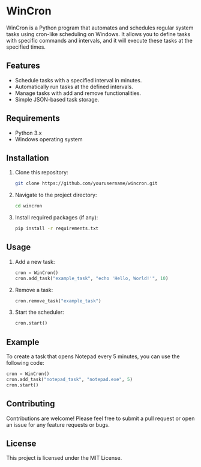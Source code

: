 # WinCron

WinCron is a Python program that automates and schedules regular system tasks using cron-like scheduling on Windows. It allows you to define tasks with specific commands and intervals, and it will execute these tasks at the specified times.

## Features

- Schedule tasks with a specified interval in minutes.
- Automatically run tasks at the defined intervals.
- Manage tasks with add and remove functionalities.
- Simple JSON-based task storage.

## Requirements

- Python 3.x
- Windows operating system

## Installation

1. Clone this repository:
   ```bash
   git clone https://github.com/yourusername/wincron.git
   ```

2. Navigate to the project directory:
   ```bash
   cd wincron
   ```

3. Install required packages (if any):
   ```bash
   pip install -r requirements.txt
   ```

## Usage

1. Add a new task:
   ```python
   cron = WinCron()
   cron.add_task("example_task", "echo 'Hello, World!'", 10)
   ```

2. Remove a task:
   ```python
   cron.remove_task("example_task")
   ```

3. Start the scheduler:
   ```python
   cron.start()
   ```

## Example

To create a task that opens Notepad every 5 minutes, you can use the following code:

```python
cron = WinCron()
cron.add_task("notepad_task", "notepad.exe", 5)
cron.start()
```

## Contributing

Contributions are welcome! Please feel free to submit a pull request or open an issue for any feature requests or bugs.

## License

This project is licensed under the MIT License.